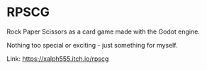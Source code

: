 # RPSCG
Rock Paper Scissors as a card game made with the Godot engine.

Nothing too special or exciting - just something for myself.

Link: https://xalph555.itch.io/rpscg

